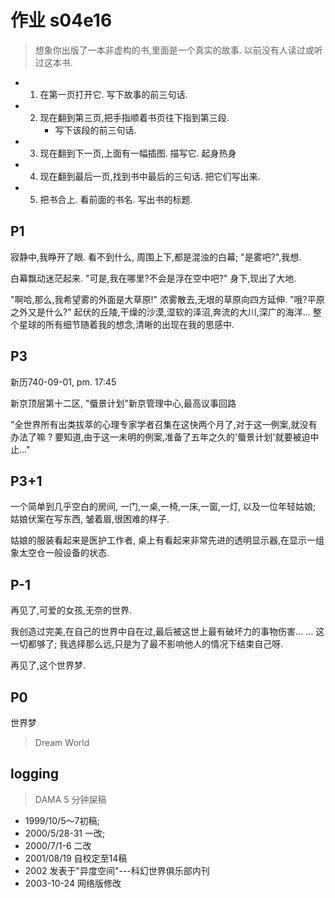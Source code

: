 # 作业 s04e16
> 想象你出版了一本非虚构的书,里面是一个真实的故事. 以前没有人读过或听过这本书. 

- 1. 在第一页打开它. 写下故事的前三句话. 
- 2. 现在翻到第三页,把手指顺着书页往下指到第三段. 
     + 写下该段的前三句话. 
- 3. 现在翻到下一页,上面有一幅插图. 描写它. 起身热身
- 4. 现在翻到最后一页,找到书中最后的三句话. 把它们写出来. 
- 5. 把书合上. 看前面的书名. 写出书的标题. 

## P1
寂静中,我睁开了眼. 
看不到什么,
周围上下,都是混浊的白幕;
"是雾吧?",我想. 

白幕飘动迷茫起来. 
"可是,我在哪里?不会是浮在空中吧?"
身下,现出了大地. 

"啊哈,那么,我希望雾的外面是大草原!"
浓雾散去,无垠的草原向四方延伸. 
"哦?平原之外又是什么?"
起伏的丘陵,干燥的沙漠,湿软的泽沼,奔流的大川,深广的海洋... 
整个星球的所有细节随着我的想念,清晰的出现在我的思感中. 



## P3
新历740-09-01, pm. 17:45

新京顶层第十二区, "蜃景计划"新京管理中心,最高议事回路

"全世界所有出类拔萃的心理专家学者召集在这快两个月了,对于这一例案,就没有办法了嘛 ?
要知道,由于这一未明的例案,准备了五年之久的'蜃景计划'就要被迫中止..."


## P3+1

一个简单到几乎空白的房间,
一门,一桌,一椅,一床,一窗,一灯,
以及一位年轻姑娘;
姑娘伏案在写东西,
皱着眉,很困难的样子.

姑娘的服装看起来是医护工作者,
桌上有看起来非常先进的透明显示器,在显示一组象太空仓一般设备的状态.




## P-1

再见了,可爱的女孩,无奈的世界. 

我创造过完美,在自己的世界中自在过,最后被这世上最有破坏力的事物伤害... ... 这一切都够了;
我选择那么远,只是为了最不影响他人的情况下结束自己呀. 

再见了,这个世界梦. 


## P0
世界梦

> Dream World


## logging
> DAMA 5 分钟屎稿


- 1999/10/5～7初稿;
- 2000/5/28-31 一改;
- 2000/7/1-6 二改 
- 2001/08/19 自校定至14稿
- 2002 发表于"异度空间"---科幻世界俱乐部内刊
- 2003-10-24 网络版修改






